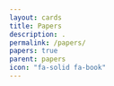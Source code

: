 ```yaml
---
layout: cards
title: Papers
description: .
permalink: /papers/
papers: true
parent: papers 
icon: "fa-solid fa-book"
---
```

